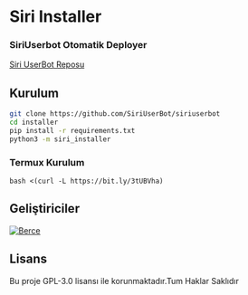 # Siri Installer

### SiriUserbot Otomatik Deployer

[Siri UserBot Reposu](https://github.com/SiriUserBot/siriuserbot)

## Kurulum
```sh
git clone https://github.com/SiriUserBot/siriuserbot 
cd installer
pip install -r requirements.txt
python3 -m siri_installer
```

### Termux Kurulum

``` bash <(curl -L https://bit.ly/3tUBVha) ```

## Geliştiriciler

[![Berce](https://github.com/must4f.png?size=100)](https://t.me/siriuserbot)

## Lisans
Bu proje GPL-3.0 lisansı ile korunmaktadır.Tum Haklar Saklıdır

